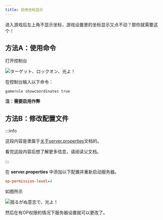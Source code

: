 ```yaml
---
title: 启用坐标显示
---
```


进入游戏后左上角不显示坐标，游戏设置里的坐标显示又点不动？那你就需要这个！

## 方法A：使用命令

打开控制台

![ターゲット、ロックオン、光よ！](https://www.simpfun.me/assets/images/%E7%BB%88%E7%AB%AF%E8%A7%A3%E6%9E%90-d86ed842811934d638a63900d57cf74c.png)

在控制台输入以下命令：

```
gamerule showcoordinates true
```
**注：需要启用作弊**


## 方法B：修改配置文件

:::info

这段内容是隶属于[关于server.properties](../10-server-properties.md)文档的。

看完这段内容后想了解更多信息，请阅读父文档。

:::

在 **server.properties** 中添加以下配置并重新启动服务器。

```ini
op-permission-level=4
```
如图所示

![揺るがぬ意志で、光よ！](/img/pages/MCBE-CommonQuestions-2.png)

然后在有OP权限的情况下服务器设置就可以更改了。